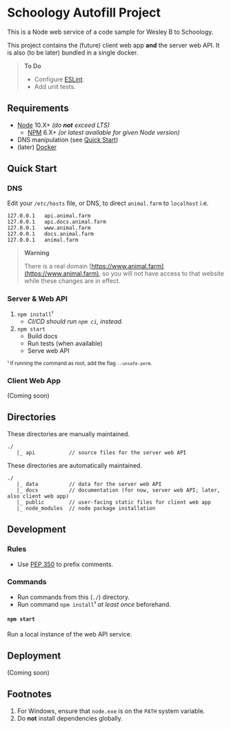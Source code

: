 # Schoology Autofill Project

This is a Node web service of a code sample for Wesley B to Schoology.

This project contains the (future) client web app **and** the server web API. It is also (to be later) bundled in a single docker.

> **To Do**
>
> - Configure [ESLint][eslint].
> - Add unit tests.

## Requirements

- [Node][nodejs] 10.X+ _(do **not** exceed LTS)_
    - [NPM](https://docs.npmjs.com/getting-started/installing-node#updating-npm) 6.X+ _(or latest available for given Node version)_
- DNS manipulation (see [Quick Start](#quick-start))
- (later) [Docker][docker]

## Quick Start

### DNS

Edit your `/etc/hosts` file, or DNS, to direct `animal.farm` to `localhost` i.e.

```
127.0.0.1	api.animal.farm
127.0.0.1	api.docs.animal.farm
127.0.0.1	www.animal.farm
127.0.0.1	docs.animal.farm
127.0.0.1	animal.farm
```

> **Warning**
>
> There is a real domain [https://www.animal.farm](https://www.animal.farm), so you will not have access to that website while these changes are in effect.

### Server & Web API

1. `npm install`¹
    - _CI/CD should run `npm ci`, instead._
2. `npm start`
    - Build docs
    - Run tests (when available)
    - Serve web API

<small>

¹ If running the command as root, add the flag `--unsafe-perm`.

</small>

### Client Web App

(Coming soon)

## Directories

These directories are manually maintained.

    ./
       |_ api           // source files for the server web API

These directories are automatically maintained.

    ./
       |_ data          // data for the server web API
       |_ docs          // documentation (for now, server web API; later, also client web app)
       |_ public        // user-facing static files for client web app
       |_ node_modules  // node package installation

## Development

### Rules

- Use [PEP 350](https://www.python.org/dev/peps/pep-0350/) to prefix comments.

### Commands

- Run commands from this (`./`) directory.
- Run command `npm install`¹ _at least once_ beforehand.

#### `npm start`

Run a local instance of the web API service.

## Deployment

(Coming soon)

## Footnotes

1. For Windows, ensure that `node.exe` is on the `PATH` system variable.
2. Do **not** install dependencies globally.


[eslint]: https://eslint.org/ "ESLint"
[nodejs]: https://nodejs.org/ "Node.js"
[gitsubmod]: https://git-scm.com/docs/git-submodule "Git: Submodule"
[docker]: https://www.docker.com/ "Docker"